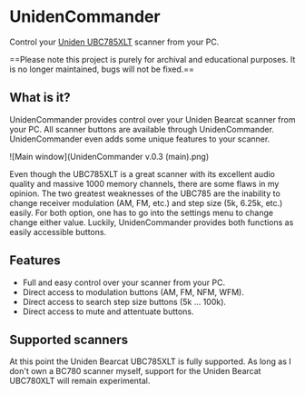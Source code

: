 # UnidenCommander
Control your [Uniden UBC785XLT](https://rigreference.com/rigs/2469-uniden-bearcat-ubc785xlt) scanner from your PC.

==Please note this project is purely for archival and educational purposes. It is no longer maintained, bugs will not be fixed.==

## What is it?
UnidenCommander provides control over your Uniden Bearcat scanner from your PC. All scanner buttons are available through UnidenCommander. UnidenCommander even adds some unique features to your scanner.

![Main window](UnidenCommander v.0.3 (main).png)

Even though the UBC785XLT is a great scanner with its excellent audio quality and massive 1000 memory channels, there are some flaws in my opinion. The two greatest weaknesses of the UBC785 are the inability to change receiver modulation (AM, FM, etc.) and step size (5k, 6.25k, etc.) easily. For both option, one has to go into the settings menu to change change either value.
Luckily, UnidenCommander provides both functions as easily accessible buttons.

## Features
* Full and easy control over your scanner from your PC.
* Direct access to modulation buttons (AM, FM, NFM, WFM).
* Direct access to search step size buttons (5k ... 100k).
* Direct access to mute and attentuate buttons.

## Supported scanners
At this point the Uniden Bearcat UBC785XLT is fully supported. As long as I don't own a BC780 scanner myself, support for the Uniden Bearcat UBC780XLT will remain experimental.